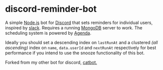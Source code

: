 # discord-reminder-bot

A simple [Node.js](https://nodejs.org/en/) bot for [Discord](https://discordapp.com/) that sets reminders for individual users, inspired by [slack](https://get.slack.help/hc/en-us/articles/208423427-Set-a-reminder).
Requires a running [MongoDB](https://www.mongodb.com/) server to work. The scheduling system is powered by [Agenda](https://github.com/agenda/agenda).

Ideally you should set a descending index on  `lastRunAt` and a clustered _(all ascending)_ index on `name`, `data.userId` and `nextRunAt` respectively for best performance if you intend to use the snooze functionality of this bot.

Forked from my other bot for discord, [catbot.](https://github.com/edwin-jones/discord-catbot)
